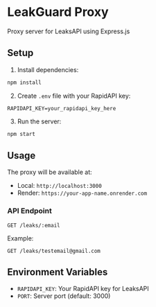 # LeakGuard Proxy

Proxy server for LeaksAPI using Express.js

## Setup

1. Install dependencies:
```bash
npm install
```

2. Create `.env` file with your RapidAPI key:
```env
RAPIDAPI_KEY=your_rapidapi_key_here
```

3. Run the server:
```bash
npm start
```

## Usage

The proxy will be available at:
- Local: `http://localhost:3000`
- Render: `https://your-app-name.onrender.com`

### API Endpoint

`GET /leaks/:email`

Example:
```
GET /leaks/testemail@gmail.com
```

## Environment Variables

- `RAPIDAPI_KEY`: Your RapidAPI key for LeaksAPI
- `PORT`: Server port (default: 3000) 